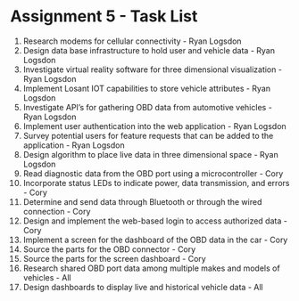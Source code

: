 # Assignment 5 - Task List
1. Research modems for cellular connectivity - Ryan Logsdon
2. Design data base infrastructure to hold user and vehicle data - Ryan Logsdon
3. Investigate virtual reality software for three dimensional visualization - Ryan Logsdon
4. Implement Losant IOT capabilities to store vehicle attributes - Ryan Logsdon
5. Investigate API’s for gathering OBD data from automotive vehicles - Ryan Logsdon
6. Implement user authentication into the web application - Ryan Logsdon
7. Survey potential users for  feature requests that can be added to the application - Ryan Logsdon
8. Design algorithm to place live data in three dimensional space - Ryan Logsdon
9. Read diagnostic data from the OBD port using a microcontroller - Cory
10. Incorporate status LEDs to indicate power, data transmission, and errors - Cory
11. Determine and send data through Bluetooth or through the wired connection - Cory
12. Design and implement the web-based login to access authorized data - Cory
13. Implement a screen for the dashboard of the OBD data in the car - Cory
14. Source the parts for the OBD connector - Cory
15. Source the parts for the screen dashboard - Cory
16. Research shared OBD port data among multiple makes and models of vehicles - All
17. Design dashboards to display live and historical vehicle data - All
